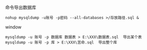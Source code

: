 命令导出数据库

```
nohup mysqldump -u账号 -p密码 --all-databases >/存放路径.sql &
```

window

```
mysqldump -u 账号 -p 数据库 数据表 > E:\XXX\数据表.sql  导出某个表
mysqldump -u 账号 -p 库 > E:\XXX\苦命.sql  导出整个库
```



